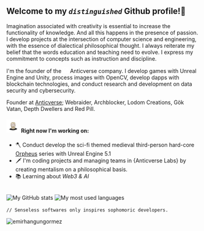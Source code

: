 ## Welcome to my *`distinguished`* Github profile!👋
Imagination associated with creativity is essential to increase the functionality of knowledge. And all this happens in the presence of passion. I develop projects at the intersection of computer science and engineering, with the essence of dialectical philosophical thought. I always reiterate my belief that the words education and teaching need to evolve. I express my commitment to concepts such as instruction and discipline.

I'm the founder of the  <img src="https://raw.githubusercontent.com/emirhangungormez/emirhangungormez/main/Anticverse.png" width="15px" height="15px"/>  Anticverse company. I develop games with Unreal Engine and Unity, process images with OpenCV, develop dapps with blockchain technologies, and conduct research and development on data security and cybersecurity.

Founder at [Anticverse](https://www.anticverse.com); Webraider, Archblocker, Lodom Creations, Gök Vatan, Depth Dwellers and Red Pill.


#### <img src="https://raw.githubusercontent.com/emirhangungormez/emirhangungormez/main/giphy.gif" width="35px" height="35px"/> Right now I'm working on:
- 🪓 Conduct develop the sci-fi themed medieval third-person hard-core [Orpheus](https://www.anticverse.com/orpheus) series with Unreal Engine 5.1
- 🗡️ I'm coding projects and managing teams in {Anticverse Labs} by creating mentalism on a philosophical basis.
- 📚 Learning about *Web3 & AI*

<br>
<span><img src="https://github-readme-stats.vercel.app/api?username=emirhangungormez&theme=transparent&hide_border=true&hide=issues&show_icons=true&include_all_commits=true" alt="My GitHub stats" align="center"></span>
<span><img src="https://github-readme-stats.vercel.app/api/top-langs?username=emirhangungormez&theme=transparent&hide_border=true&hide=html&layout=compact&langs_count=6&card_width=275" alt="My most used languages" align="center"></span>
<br>



`// Senseless softwares only inspires sophomoric developers.`
<p align="left"> <img src="https://komarev.com/ghpvc/?username=emirhangungormez&label=Profile%20Views&color=0e75b6&style=flat" alt="emirhangungormez" /> </p> 
